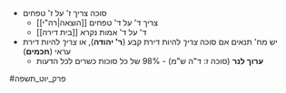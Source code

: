 * סוכה צריך ז' על ז' טפחים
	* [[הוצאה|רה"י]] צריך ד' על ד' טפחים
	* ד' על ד' אמות נקרא [[בית דירה]]
* יש מח' תנאים אם סוכה *צריך* להיות דירת קבע (**ר' יהודה**), או *צריך* להיות דירת עראי (**חכמים**)
	* **ערוך לנר** (סוכה ז: ד"ה ש"מ) \- 98% של כל סוכות כשרים לכל הדעות

#פרק_יוט_תשפה
